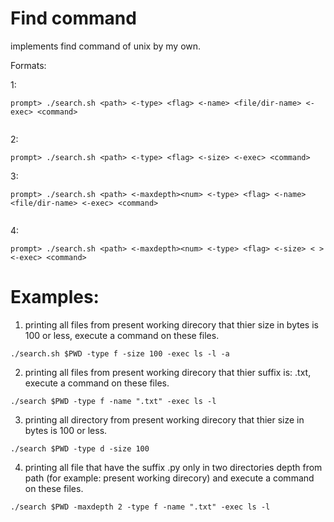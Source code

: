 # Find command

implements find command of unix by my own.

Formats:

1:

```
prompt> ./search.sh <path> <-type> <flag> <-name> <file/dir-name> <-exec> <command>
  
```
2:  

```
prompt> ./search.sh <path> <-type> <flag> <-size> <-exec> <command>
```

3:
```
prompt> ./search.sh <path> <-maxdepth><num> <-type> <flag> <-name> <file/dir-name> <-exec> <command>
  
```  
4:  
```
prompt> ./search.sh <path> <-maxdepth><num> <-type> <flag> <-size> < > <-exec> <command>
```

#       Examples:

1.  printing all files from present working direcory that thier size in bytes is 100 or less,
    execute a command on these files.

```
./search.sh $PWD -type f -size 100 -exec ls -l -a 
```

2.  printing all files from present working direcory that thier suffix is: .txt,
    execute a command on these files.
    
```
./search $PWD -type f -name ".txt" -exec ls -l
```

3. printing all directory from present working direcory that thier size in bytes is 100 or less.


```
./search $PWD -type d -size 100 
```

4. printing all file that have the suffix .py only in two directories depth from path (for example: present working direcory) and execute a command on these files.

```
./search $PWD -maxdepth 2 -type f -name ".txt" -exec ls -l
```
